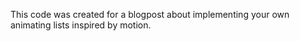 This code was created for a blogpost about implementing your own animating lists inspired by motion. 